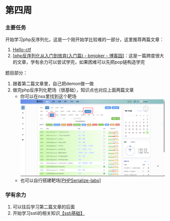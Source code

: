 # 第四周

### 主要任务

开始学习php反序列化，这是一个刚开始学比较难的一部分，这里推荐两篇文章：

1. [Hello-ctf](https://hello-ctf.com/hc-web/php_unser_base/)
2. [[php反序列化从入门到放弃(入门篇) - bmjoker - 博客园]](https://www.cnblogs.com/bmjoker/p/13742666.html)：这是一篇跨度很大的文章，学有余力可以尝试学完，如果困难可以先把pop链构造学完

题目部分：

1. 跟着第二篇文章里，自己把demon做一做
2. 做完php反序列化靶场（很基础），知识点也对应上面两篇文章
   * 你可以在nss里找到这个靶场
     ![](./img/nss.png)
   * 也可以自行搭建靶场[[PHPSerialize-labs]](https://github.com/ProbiusOfficial/PHPSerialize-labs)

### 学有余力

1. 可以往后学习第二篇文章的后面
2. 开始学习ssti的相关知识[【ssti基础】](https://hello-ctf.com/hc-web/ssti/)

